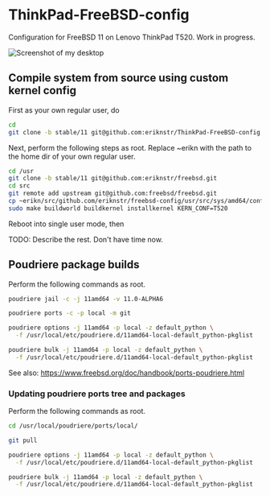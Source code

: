 # ThinkPad-FreeBSD-config

Configuration for FreeBSD 11 on Lenovo ThinkPad T520. Work in progress.

![Screenshot of my desktop](https://raw.githubusercontent.com/eriknstr/freebsd-config/screenshots/screenshot.png)

## Compile system from source using custom kernel config

First as your own regular user, do

```bash
cd
git clone -b stable/11 git@github.com:eriknstr/ThinkPad-FreeBSD-config.git
```

Next, perform the following steps as root. Replace ~erikn with
the path to the home dir of your own regular user.

```bash
cd /usr
git clone -b stable/11 git@github.com:eriknstr/freebsd.git
cd src
git remote add upstream git@github.com:freebsd/freebsd.git
cp ~erikn/src/github.com/eriknstr/freebsd-config/usr/src/sys/amd64/conf/T520 sys/amd64/conf/
sudo make buildworld buildkernel installkernel KERN_CONF=T520
```

Reboot into single user mode, then

TODO: Describe the rest. Don't have time now.

## Poudriere package builds

Perform the following commands as root.

```bash
poudriere jail -c -j 11amd64 -v 11.0-ALPHA6

poudriere ports -c -p local -m git

poudriere options -j 11amd64 -p local -z default_python \
  -f /usr/local/etc/poudriere.d/11amd64-local-default_python-pkglist

poudriere bulk -j 11amd64 -p local -z default_python \
  -f /usr/local/etc/poudriere.d/11amd64-local-default_python-pkglist
```

See also: https://www.freebsd.org/doc/handbook/ports-poudriere.html

### Updating poudriere ports tree and packages

Perform the following commands as root.

```bash
cd /usr/local/poudriere/ports/local/

git pull

poudriere options -j 11amd64 -p local -z default_python \
  -f /usr/local/etc/poudriere.d/11amd64-local-default_python-pkglist

poudriere bulk -j 11amd64 -p local -z default_python \
  -f /usr/local/etc/poudriere.d/11amd64-local-default_python-pkglist
```
